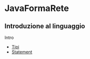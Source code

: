# JavaFormaRete

## Introduzione al linguaggio
Intro

 - [Tipi](https://github.com/Damen89/JavaFormaRete/tree/main/LezioniTipi/src/lezione1_tipi)
 - [Statement](https://github.com/Damen89/JavaFormaRete/tree/main/LezioniTipi/src/lezione2_Statement)
